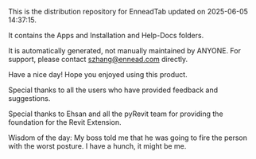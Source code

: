 This is the distribution repository for EnneadTab updated on 2025-06-05 14:37:15.

It contains the Apps and Installation and Help-Docs folders.

It is automatically generated, not manually maintained by ANYONE.
For support, please contact szhang@ennead.com directly.

Have a nice day! Hope you enjoyed using this product.

Special thanks to all the users who have provided feedback and suggestions.

Special thanks to Ehsan and all the pyRevit team for providing the foundation for the Revit Extension.



Wisdom of the day:
My boss told me that he was going to fire the person with the worst posture. I have a hunch, it might be me.
